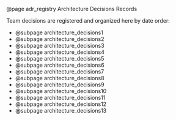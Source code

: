 @page adr_registry Architecture Decisions Records

Team decisions are registered and organized here by date order:

* @subpage architecture_decisions1
* @subpage architecture_decisions2
* @subpage architecture_decisions3
* @subpage architecture_decisions4
* @subpage architecture_decisions5
* @subpage architecture_decisions6
* @subpage architecture_decisions7
* @subpage architecture_decisions8
* @subpage architecture_decisions9
* @subpage architecture_decisions10
* @subpage architecture_decisions11
* @subpage architecture_decisions12
* @subpage architecture_decisions13
